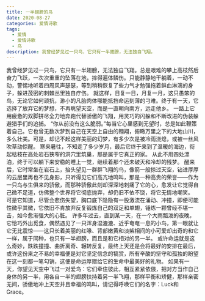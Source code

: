 ```yaml
---
title: 一半翅膀的鸟
date: 2020-08-27
categories: 爱情诗歌
tags:
  - 爱情
  - 爱情诗歌
  - 鸟
description: 我曾经梦见过一只鸟，它只有一半翅膀，无法独自飞翔。
---
```


我曾经梦见过一只鸟，它只有一半翅膀，无法独自飞翔。总是艰难的攀上高枝然后奋力飞跃，一次次重重的坠落在地，摔得遍体鳞伤。只能静静地干躺着，一动不动，警惕地听着四周风声瑟瑟，等到稍稍恢复了些力气才勉强拖着鲜血淋漓的身子，躲进茂密的刺棘丛里独自疗伤。
就这样，日复一日，月复一月，这只愚笨的鸟，无论它如何顽抗，渺小的凡胎肉体哪能抵挡命运刻薄的刁难。终于有一天，它选择了放弃它的梦想，不再眺望天空，而是一直朝向南方，远走他乡。
一路上它用疲惫的双脚拼尽全力地奔跑代替骄傲的飞翔，用灵巧的闪躲和不断改进的伪装躲避猎手们的追捕。
“你从前没有这么脆弱。”每当它心里感到无望时，总是如此鞭策着自己。它也曾无数次梦到自己在天空上自由的翱翔，俯瞰万里之下的大地山川，多么壮美。可是，却记不起这样美丽的幻梦，有多少次是被冷雨浇熄，或被一丝风吹草动惊醒。
寒来暑往，不知走了多少岁月，最后它终于来到了温暖的海边，衔起枯枝在高处岩石狭窄的洞穴里筑巢，那是属于它真正的家。
从此不用四处漂泊，终于可以躺下来安稳的睡上一觉，继续着那个还未破灭和冷却的残梦。
醒来后，它时常坐在岩石上，抬头望见一群群飞翔的鸟，像箭一般掠过天空，钻进厚厚的云层里再也不见身影，只听得见它们高亢地鸣叫，那是一种高贵的荣誉——作为一只鸟与生俱来的骄傲，而那种骄傲此刻却深深地刺痛了它的心，愈发让它觉得自己微不足道，仿佛整个世界将它彻底抛弃，却仍旧不依不饶，将它无情地嘲笑。
可是它知道，尽管会悲伤失望，胸口底下隐隐有一股激流在涌动、冲撞，即便可能性微乎其微，它依旧不肯放弃反复锻炼自己的双足和单翅，锤炼一颗曾经不堪一击，如今愈渐强大的心脏。
许多年过去，直到某一天，在一个大雨瓢泼的夜晚，它恰巧外出觅食，偶然遇见了一只浑身湿漉漉、近乎奄奄一息的小鸟，第一眼就让它无比震惊——这只长着美丽的红喙、背部嫩黄和淡紫相间的小可爱却出奇的和它一样，属于同种，也只有一半翅膀，而且是和它相对的另一半。
或许命运就是这么奇妙，跌跌撞撞、曲折离奇、辗转反复，最终上天还是会将最好的安排在最后，或许这份来之不易的幸福便是对它坚定信念的犒赏，所有辛酸的坚守和孤独的盼望在这一刻都一笔勾销，这便是命运厚赠给它的生命中最美好的礼物。
如果有一天，你望见天空中飞过一对爱鸟：它们牵住彼此，相互紧紧依偎，把对方当作自己身体的另一半，用各自一半的翅膀扶持着另一半飞翔，那样平衡和矫健，那样亲密无间，骄傲地冲上天空并且幸福的鸣叫，请记得呼唤它们的名字：Luck和Grace。
